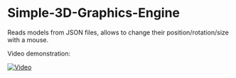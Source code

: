 # Simple-3D-Graphics-Engine
Reads models from JSON files, allows to change their position/rotation/size with a mouse.

Video demonstration:

[![Video](http://img.youtube.com/vi/gxDiOZlhMqI/maxresdefault.jpg)](http://www.youtube.com/watch?v=gxDiOZlhMqI "Simple 3D Graphics Engine Demonstration")
